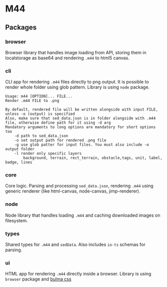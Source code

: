 # M44

## Packages

### browser

Browser library that handles image loading from API, storing them in localstorage as base64 and rendering `.m44` to html5 canvas.

### cli

CLI app for rendering `.m44` files directly to png output. It is possible to render whole folder using glob pattern. Library is using `node` package.

```text
Usage: m44 [OPTION]... FILE...
Render .m44 FILE to .png

By default, rendered file will be written alongside with input FILE, unless -o (output) is specified
Also, make sure that sed_data.json is in folder alongside with .m44 file, otherwise define path for it using -d arg
Mandatory arguments to long options are mandatory for short options too
    -d path to sed_data.json
    -o set output path for rendered .png file
    -g use glob patter for input files. You must also include -o output folder
    -l render only specific layers
        background, terrain, rect_terrain, obstacle,tags, unit, label, badge, lines
```

### core

Core logic. Parsing and processing `sed_data.json`, rendering `.m44` using generic renderer (like html-canvas, node-canvas, jimp-renderer).

### node

Node library that handles loading `.m44` and caching downloaded images on filesystem.

### types

Shared types for `.m44` and `sedData`. Also includes `io-ts` schemas for parsing.

### ui

HTML app for rendering `.m44` directly inside a browser. Library is using `browser` package and [bulma css](https://bulma.io)
